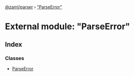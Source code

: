 [@zaml/parser](../README.md) › ["ParseError"](_parseerror_.md)

# External module: "ParseError"

## Index

### Classes

* [ParseError](../classes/_parseerror_.parseerror.md)
